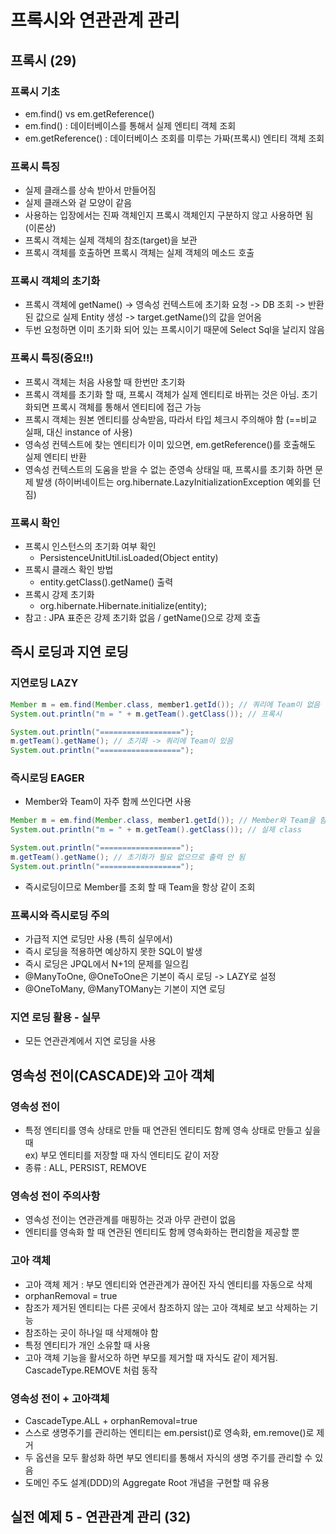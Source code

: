 # 프록시와 연관관계 관리

## 프록시 (29)
### 프록시 기초
- em.find() vs em.getReference()
- em.find() : 데이터베이스를 통해서 실제 엔티티 객체 조회
- em.getReference() : 데이터베이스 조회를 미루는 가짜(프록시) 엔티티 객체 조회
### 프록시 특징
- 실제 클래스를 상속 받아서 만들어짐
- 실제 클래스와 겉 모양이 같음
- 사용하는 입장에서는 진짜 객체인지 프록시 객체인지 구분하지 않고 사용하면 됨 (이론상)
- 프록시 객체는 실제 객체의 참조(target)을 보관
- 프록시 객체를 호출하면 프록시 객체는 실제 객체의 메소드 호출
### 프록시 객체의 초기화
- 프록시 객체에 getName() -> 영속성 컨텍스트에 초기화 요청 -> DB 조회 -> 반환된 값으로 실제 Entity 생성 
-> target.getName()의 값을 얻어옴
- 두번 요청하면 이미 초기화 되어 있는 프록시이기 때문에 Select Sql을 날리지 않음  
### 프록시 특징(중요!!)
- 프록시 객체는 처음 사용할 때 한번만 초기화
- 프록시 객체를 초기화 할 때, 프록시 객체가 실제 엔티티로 바뀌는 것은 아님. 초기화되면 프록시 객체를 통해서 엔티티에 접근 가능
- 프록시 객체는 원본 엔티티를 상속받음, 따라서 타입 체크시 주의해야 함 (==비교 실패, 대신 instance of 사용)
- 영속성 컨텍스트에 찾는 엔티티가 이미 있으면, em.getReference()를 호출해도 실제 엔티티 반환
- 영속성 컨텍스트의 도움을 받을 수 없는 준영속 상태일 때, 프록시를 초기화 하면 문제 발생
  (하이버네이트는 org.hibernate.LazyInitializationException 예외를 던짐)
### 프록시 확인
- 프록시 인스턴스의 초기화 여부 확인
    - PersistenceUnitUtil.isLoaded(Object entity)
- 프록시 클래스 확인 방법
    - entity.getClass().getName() 출력
- 프록시 강제 초기화
    - org.hibernate.Hibernate.initialize(entity);
- 참고 : JPA 표준은 강제 초기화 없음 / getName()으로 강제 호출  

## 즉시 로딩과 지연 로딩
### 지연로딩 LAZY
```java
Member m = em.find(Member.class, member1.getId()); // 쿼리에 Team이 없음
System.out.println("m = " + m.getTeam().getClass()); // 프록시 

System.out.println("==================");
m.getTeam().getName(); // 초기화 -> 쿼리에 Team이 있음
System.out.println("==================");
```
### 즉시로딩 EAGER
- Member와 Team이 자주 함께 쓰인다면 사용
```java
Member m = em.find(Member.class, member1.getId()); // Member와 Team을 함께 조회
System.out.println("m = " + m.getTeam().getClass()); // 실제 class

System.out.println("==================");
m.getTeam().getName(); // 초기화가 필요 없으므로 출력 안 됨
System.out.println("==================");
```
- 즉시로딩이므로 Member를 조회 할 때 Team을 항상 같이 조회
### 프록시와 즉시로딩 주의
- 가급적 지연 로딩만 사용 (특히 실무에서)
- 즉시 로딩을 적용하면 예상하지 못한 SQL이 발생
- 즉시 로딩은 JPQL에서 N+1의 문제를 일으킴
- @ManyToOne, @OneToOne은 기본이 즉시 로딩 -> LAZY로 설정
- @OneToMany, @ManyTOMany는 기본이 지연 로딩
### 지연 로딩 활용 - 실무
- 모든 연관관계에서 지연 로딩을 사용

## 영속성 전이(CASCADE)와 고아 객체
### 영속성 전이
- 특정 엔티티를 영속 상태로 만들 때 연관된 엔티티도 함께 영속 상태로 만들고 싶을 때   
ex) 부모 엔티티를 저장할 때 자식 엔티티도 같이 저장
- 종류 : ALL, PERSIST, REMOVE  
### 영속성 전이 주의사항
- 영속성 전이는 연관관계를 매핑하는 것과 아무 관련이 없음
- 엔티티를 영속화 할 때 연관된 엔티티도 함께 영속화하는 편리함을 제공할 뿐
### 고아 객체
- 고아 객체 제거 : 부모 엔티티와 연관관계가 끊어진 자식 엔티티를 자동으로 삭제
- orphanRemoval = true
- 참조가 제거된 엔티티는 다른 곳에서 참조하지 않는 고아 객체로 보고 삭제하는 기능
- 참조하는 곳이 하나일 때 삭제해야 함
- 특정 엔티티가 개인 소유할 때 사용
- 고아 객체 기능을 활서오하 하면 부모를 제거할 때 자식도 같이 제거됨. CascadeType.REMOVE 처럼 동작
### 영속성 전이 + 고아객체
- CascadeType.ALL + orphanRemoval=true
- 스스로 생명주기를 관리하는 엔티티는 em.persist()로 영속화, em.remove()로 제거
- 두 옵션을 모두 활성화 하면 부모 엔티티를 통해서 자식의 생명 주기를 관리할 수 있음
- 도메인 주도 설계(DDD)의 Aggregate Root 개념을 구현할 때 유용

## 실전 예제 5 - 연관관계 관리 (32)

































